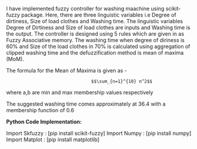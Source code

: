 I have implemented fuzzy controller for washing maachine using scikit-fuzzy package. Here, there are three linguistic variables i.e Degree of dirtiness, Size of load clothes and Washing time. The linguistic variables Degree of Dirtiness and Size of load clothes are inputs and Washing time is the output. The controller is designed using 5 rules which are given in as Fuzzy Associative memory. The washing time when degree of diriness is 60% and Size of the load clothes in 70% is calculated using aggregation of clipped washing time and the defuzzification method is mean of maxima (MoM). 

The formula for the Mean of Maxima is given as -

                                    $$\sum_{n=1}^{10} n^2$$

where a,b are min and max membership values respectively

The suggested washing time comes approximately at 36.4 with a membership function of 0.6

**Python Code Implementation:**

Import Skfuzzy : [pip install scikit-fuzzy]
Import Numpy : [pip install numpy]
Import Matplot : [pip install matplotlib]
